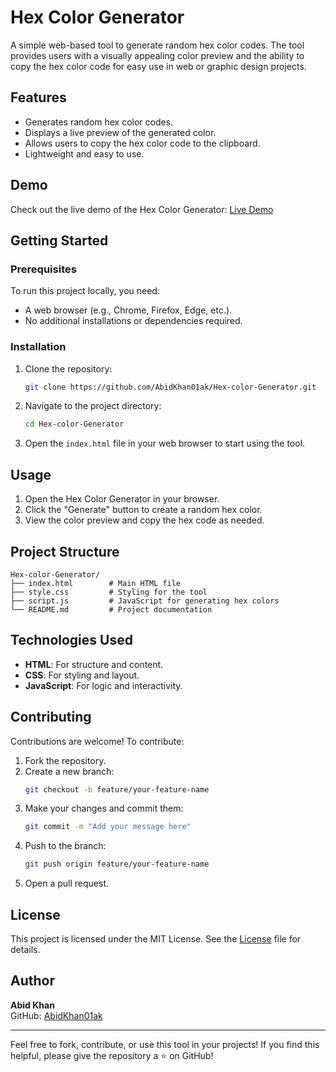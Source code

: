 # Hex Color Generator

A simple web-based tool to generate random hex color codes. The tool provides users with a visually appealing color preview and the ability to copy the hex color code for easy use in web or graphic design projects.

## Features

- Generates random hex color codes.
- Displays a live preview of the generated color.
- Allows users to copy the hex color code to the clipboard.
- Lightweight and easy to use.

## Demo

Check out the live demo of the Hex Color Generator:
[Live Demo](https://ak-hex-color-generator.netlify.app/) 

## Getting Started

### Prerequisites

To run this project locally, you need:

- A web browser (e.g., Chrome, Firefox, Edge, etc.).
- No additional installations or dependencies required.

### Installation

1. Clone the repository:
   ```bash
   git clone https://github.com/AbidKhan01ak/Hex-color-Generator.git
   ```

2. Navigate to the project directory:
   ```bash
   cd Hex-color-Generator
   ```

3. Open the `index.html` file in your web browser to start using the tool.

## Usage

1. Open the Hex Color Generator in your browser.
2. Click the "Generate" button to create a random hex color.
3. View the color preview and copy the hex code as needed.

## Project Structure

```
Hex-color-Generator/
├── index.html        # Main HTML file
├── style.css         # Styling for the tool
├── script.js         # JavaScript for generating hex colors
└── README.md         # Project documentation
```

## Technologies Used

- **HTML**: For structure and content.
- **CSS**: For styling and layout.
- **JavaScript**: For logic and interactivity.

## Contributing

Contributions are welcome! To contribute:

1. Fork the repository.
2. Create a new branch:
   ```bash
   git checkout -b feature/your-feature-name
   ```
3. Make your changes and commit them:
   ```bash
   git commit -m "Add your message here"
   ```
4. Push to the branch:
   ```bash
   git push origin feature/your-feature-name
   ```
5. Open a pull request.

## License

This project is licensed under the MIT License. See the [License](License) file for details.

## Author

**Abid Khan**  
GitHub: [AbidKhan01ak](https://github.com/AbidKhan01ak)

---

Feel free to fork, contribute, or use this tool in your projects! If you find this helpful, please give the repository a ⭐ on GitHub!
